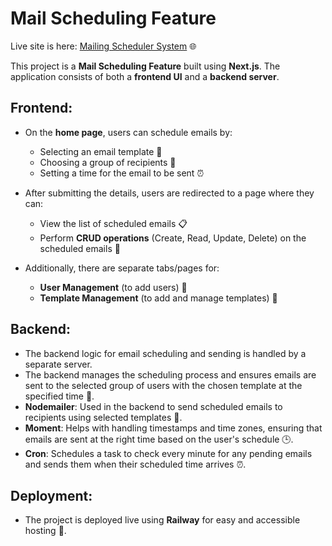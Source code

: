 # Mail Scheduling Feature

Live site is here: [Mailing Scheduler System](http://mailing-schedular-production.up.railway.app) 🌐

This project is a **Mail Scheduling Feature** built using **Next.js**. The application consists of both a **frontend UI** and a **backend server**.

## Frontend:
- On the **home page**, users can schedule emails by:
  - Selecting an email template 📑
  - Choosing a group of recipients 👥
  - Setting a time for the email to be sent ⏰
- After submitting the details, users are redirected to a page where they can:
  - View the list of scheduled emails 📋
  - Perform **CRUD operations** (Create, Read, Update, Delete) on the scheduled emails 🔄

-  Additionally, there are separate tabs/pages for:
    - **User Management** (to add users) 👤
    - **Template Management** (to add and manage templates) 📝

## Backend:
- The backend logic for email scheduling and sending is handled by a separate server.
- The backend manages the scheduling process and ensures emails are sent to the selected group of users with the chosen template at the specified time 📧.
- **Nodemailer**: Used in the backend to send scheduled emails to recipients using selected templates 📧.
- **Moment**: Helps with handling timestamps and time zones, ensuring that emails are sent at the right time based on the user's schedule 🕒.
- **Cron**: Schedules a task to check every minute for any pending emails and sends them when their scheduled time arrives ⏰.

## Deployment:
- The project is deployed live using **Railway** for easy and accessible hosting 🚀.

